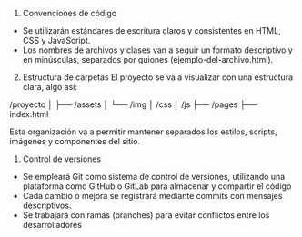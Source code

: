 1) Convenciones de código
*  Se utilizarán estándares de escritura claros y consistentes en HTML, CSS y JavaScript.
* Los nombres de archivos y clases van a seguir un formato descriptivo y en minúsculas, separados por guiones (ejemplo-del-archivo.html).

2) Estructura de carpetas
El proyecto se va a visualizar con una estructura clara, algo así:

/proyecto
│
├── /assets
│   └── /img
│   /css
│   /js
├── /pages
├── index.html

Esta organización va a permitir mantener separados los estilos, scripts, imágenes y componentes del sitio.

1) Control de versiones
*  Se empleará Git como sistema de control de versiones, utilizando  una plataforma como GitHub o GitLab para almacenar y compartir el código
* Cada cambio o mejora se registrará mediante commits con mensajes descriptivos.
* Se trabajará con ramas (branches) para evitar conflictos entre los desarrolladores
